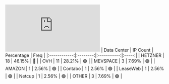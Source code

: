 ![Diagramm](https://github.com/obajay/StateSync-snapshots/blob/main/Projects/Jackal/1/README.md)
| Data Center | IP Count | Percentage | Freq |
|:------------:|:--------:|:-----------:|:-----:|
| HETZNER | 18 | 46.15% | 🔴 |
| OVH | 11 | 28.21% | 🟢 |
| MEVSPACE | 3 | 7.69% | 🟢 |
| AMAZON | 1 | 2.56% | 🟢 |
| Contabo | 1 | 2.56% | 🟢 |
| LeaseWeb | 1 | 2.56% | 🟢 |
| Netcup | 1 | 2.56% | 🟢 |
| OTHER | 3 | 7.69% | 🟢 |